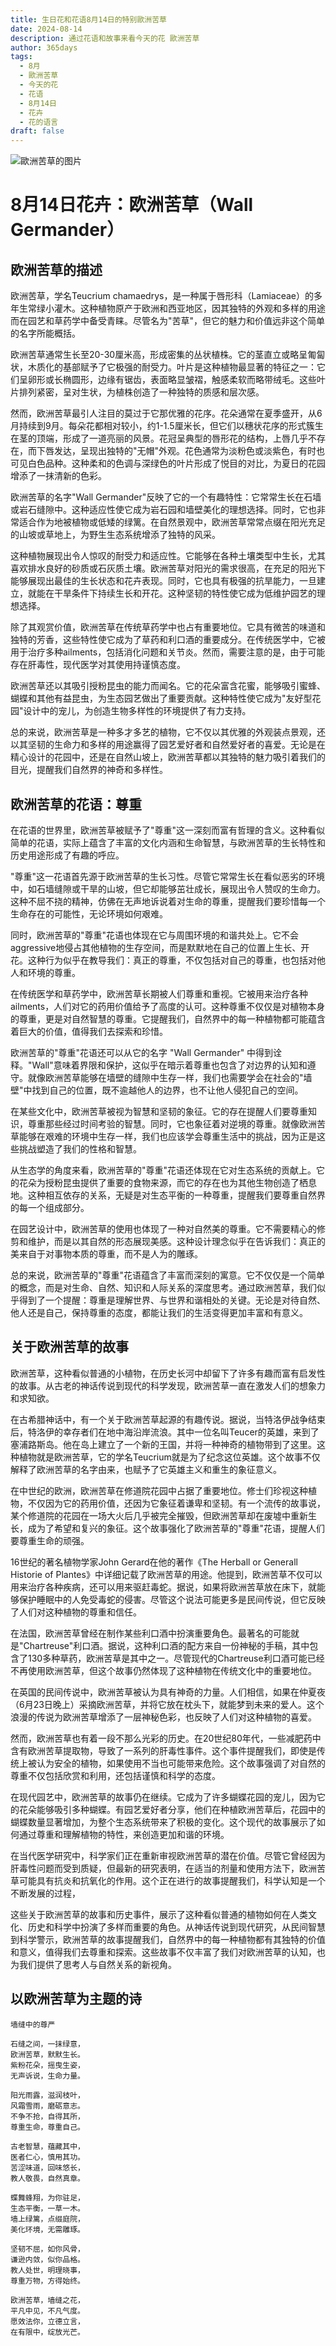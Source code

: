 ```yaml
---
title: 生日花和花语8月14日的特别歐洲苦草
date: 2024-08-14
description: 通过花语和故事来看今天的花 歐洲苦草
author: 365days
tags:
  - 8月
  - 歐洲苦草
  - 今天的花
  - 花语
  - 8月14日
  - 花卉
  - 花的语言
draft: false
---
```



![歐洲苦草的图片](https://cdn.pixabay.com/photo/2020/08/12/12/16/teucrium-paradise-delight-5482517_1280.jpg#center#center)


# 8月14日花卉：欧洲苦草（Wall Germander）

## 欧洲苦草的描述

欧洲苦草，学名Teucrium chamaedrys，是一种属于唇形科（Lamiaceae）的多年生常绿小灌木。这种植物原产于欧洲和西亚地区，因其独特的外观和多样的用途而在园艺和草药学中备受青睐。尽管名为"苦草"，但它的魅力和价值远非这个简单的名字所能概括。

欧洲苦草通常生长至20-30厘米高，形成密集的丛状植株。它的茎直立或略呈匍匐状，木质化的基部赋予了它极强的耐受力。叶片是这种植物最显著的特征之一：它们呈卵形或长椭圆形，边缘有锯齿，表面略显皱褶，触感柔软而略带绒毛。这些叶片排列紧密，呈对生状，为植株创造了一种独特的质感和层次感。

然而，欧洲苦草最引人注目的莫过于它那优雅的花序。花朵通常在夏季盛开，从6月持续到9月。每朵花都相对较小，约1-1.5厘米长，但它们以穗状花序的形式簇生在茎的顶端，形成了一道亮丽的风景。花冠呈典型的唇形花的结构，上唇几乎不存在，而下唇发达，呈现出独特的"无帽"外观。花色通常为淡粉色或淡紫色，有时也可见白色品种。这种柔和的色调与深绿色的叶片形成了悦目的对比，为夏日的花园增添了一抹清新的色彩。

欧洲苦草的名字"Wall Germander"反映了它的一个有趣特性：它常常生长在石墙或岩石缝隙中。这种适应性使它成为岩石园和墙壁美化的理想选择。同时，它也非常适合作为地被植物或低矮的绿篱。在自然景观中，欧洲苦草常常点缀在阳光充足的山坡或草地上，为野生生态系统增添了独特的风采。

这种植物展现出令人惊叹的耐受力和适应性。它能够在各种土壤类型中生长，尤其喜欢排水良好的砂质或石灰质土壤。欧洲苦草对阳光的需求很高，在充足的阳光下能够展现出最佳的生长状态和花卉表现。同时，它也具有极强的抗旱能力，一旦建立，就能在干旱条件下持续生长和开花。这种坚韧的特性使它成为低维护园艺的理想选择。

除了其观赏价值，欧洲苦草在传统草药学中也占有重要地位。它具有微苦的味道和独特的芳香，这些特性使它成为了草药和利口酒的重要成分。在传统医学中，它被用于治疗多种ailments，包括消化问题和关节炎。然而，需要注意的是，由于可能存在肝毒性，现代医学对其使用持谨慎态度。

欧洲苦草还以其吸引授粉昆虫的能力而闻名。它的花朵富含花蜜，能够吸引蜜蜂、蝴蝶和其他有益昆虫，为生态园艺做出了重要贡献。这种特性使它成为"友好型花园"设计中的宠儿，为创造生物多样性的环境提供了有力支持。

总的来说，欧洲苦草是一种多才多艺的植物，它不仅以其优雅的外观装点景观，还以其坚韧的生命力和多样的用途赢得了园艺爱好者和自然爱好者的喜爱。无论是在精心设计的花园中，还是在自然山坡上，欧洲苦草都以其独特的魅力吸引着我们的目光，提醒我们自然界的神奇和多样性。

## 欧洲苦草的花语：尊重

在花语的世界里，欧洲苦草被赋予了"尊重"这一深刻而富有哲理的含义。这种看似简单的花语，实际上蕴含了丰富的文化内涵和生命智慧，与欧洲苦草的生长特性和历史用途形成了有趣的呼应。

"尊重"这一花语首先源于欧洲苦草的生长习性。尽管它常常生长在看似恶劣的环境中，如石墙缝隙或干旱的山坡，但它却能够茁壮成长，展现出令人赞叹的生命力。这种不屈不挠的精神，仿佛在无声地诉说着对生命的尊重，提醒我们要珍惜每一个生命存在的可能性，无论环境如何艰难。

同时，欧洲苦草的"尊重"花语也体现在它与周围环境的和谐共处上。它不会aggressive地侵占其他植物的生存空间，而是默默地在自己的位置上生长、开花。这种行为似乎在教导我们：真正的尊重，不仅包括对自己的尊重，也包括对他人和环境的尊重。

在传统医学和草药学中，欧洲苦草长期被人们尊重和重视。它被用来治疗各种ailments，人们对它的药用价值给予了高度的认可。这种尊重不仅仅是对植物本身的尊重，更是对自然智慧的尊重。它提醒我们，自然界中的每一种植物都可能蕴含着巨大的价值，值得我们去探索和珍惜。

欧洲苦草的"尊重"花语还可以从它的名字 "Wall Germander" 中得到诠释。"Wall"意味着界限和保护，这似乎在暗示着尊重也包含了对边界的认知和遵守。就像欧洲苦草能够在墙壁的缝隙中生存一样，我们也需要学会在社会的"墙壁"中找到自己的位置，既不逾越他人的边界，也不让他人侵犯自己的空间。

在某些文化中，欧洲苦草被视为智慧和坚韧的象征。它的存在提醒人们要尊重知识，尊重那些经过时间考验的智慧。同时，它也象征着对逆境的尊重。就像欧洲苦草能够在艰难的环境中生存一样，我们也应该学会尊重生活中的挑战，因为正是这些挑战塑造了我们的性格和智慧。

从生态学的角度来看，欧洲苦草的"尊重"花语还体现在它对生态系统的贡献上。它的花朵为授粉昆虫提供了重要的食物来源，而它的存在也为其他生物创造了栖息地。这种相互依存的关系，无疑是对生态平衡的一种尊重，提醒我们要尊重自然界的每一个组成部分。

在园艺设计中，欧洲苦草的使用也体现了一种对自然美的尊重。它不需要精心的修剪和维护，而是以其自然的形态展现美感。这种设计理念似乎在告诉我们：真正的美来自于对事物本质的尊重，而不是人为的雕琢。

总的来说，欧洲苦草的"尊重"花语蕴含了丰富而深刻的寓意。它不仅仅是一个简单的概念，而是对生命、自然、知识和人际关系的深度思考。通过欧洲苦草，我们似乎得到了一个提醒：尊重是理解世界、与世界和谐相处的关键。无论是对待自然、他人还是自己，保持尊重的态度，都能让我们的生活变得更加丰富和有意义。

## 关于欧洲苦草的故事

欧洲苦草，这种看似普通的小植物，在历史长河中却留下了许多有趣而富有启发性的故事。从古老的神话传说到现代的科学发现，欧洲苦草一直在激发人们的想象力和求知欲。

在古希腊神话中，有一个关于欧洲苦草起源的有趣传说。据说，当特洛伊战争结束后，特洛伊的幸存者们在地中海沿岸流浪。其中一位名叫Teucer的英雄，来到了塞浦路斯岛。他在岛上建立了一个新的王国，并将一种神奇的植物带到了这里。这种植物就是欧洲苦草，它的学名Teucrium就是为了纪念这位英雄。这个故事不仅解释了欧洲苦草的名字由来，也赋予了它英雄主义和重生的象征意义。

在中世纪的欧洲，欧洲苦草在修道院花园中占据了重要地位。修士们珍视这种植物，不仅因为它的药用价值，还因为它象征着谦卑和坚韧。有一个流传的故事说，某个修道院的花园在一场大火后几乎被完全摧毁，但欧洲苦草却在废墟中重新生长，成为了希望和复兴的象征。这个故事强化了欧洲苦草的"尊重"花语，提醒人们要尊重生命的顽强。

16世纪的著名植物学家John Gerard在他的著作《The Herball or Generall Historie of Plantes》中详细记载了欧洲苦草的用途。他提到，欧洲苦草不仅可以用来治疗各种疾病，还可以用来驱赶毒蛇。据说，如果将欧洲苦草放在床下，就能够保护睡眠中的人免受毒蛇的侵害。尽管这个说法可能更多是民间传说，但它反映了人们对这种植物的尊重和信任。

在法国，欧洲苦草曾经在制作某些利口酒中扮演重要角色。最著名的可能就是"Chartreuse"利口酒。据说，这种利口酒的配方来自一份神秘的手稿，其中包含了130多种草药，欧洲苦草是其中之一。尽管现代的Chartreuse利口酒可能已经不再使用欧洲苦草，但这个故事仍然体现了这种植物在传统文化中的重要地位。

在英国的民间传说中，欧洲苦草被认为具有神奇的力量。人们相信，如果在仲夏夜（6月23日晚上）采摘欧洲苦草，并将它放在枕头下，就能梦到未来的爱人。这个浪漫的传说为欧洲苦草增添了一层神秘色彩，也反映了人们对这种植物的喜爱。

然而，欧洲苦草也有着一段不那么光彩的历史。在20世纪80年代，一些减肥药中含有欧洲苦草提取物，导致了一系列的肝毒性事件。这个事件提醒我们，即使是传统上被认为安全的植物，如果使用不当也可能带来危险。这个故事强调了对自然的尊重不仅包括欣赏和利用，还包括谨慎和科学的态度。

在现代园艺中，欧洲苦草的故事仍在继续。它成为了许多蝴蝶花园的宠儿，因为它的花朵能够吸引多种蝴蝶。有园艺爱好者分享，他们在种植欧洲苦草后，花园中的蝴蝶数量显著增加，为整个生态系统带来了积极的变化。这个现代的故事展示了如何通过尊重和理解植物的特性，来创造更加和谐的环境。

在当代医学研究中，科学家们正在重新审视欧洲苦草的潜在价值。尽管它曾经因为肝毒性问题而受到质疑，但最新的研究表明，在适当的剂量和使用方法下，欧洲苦草可能具有抗炎和抗氧化的作用。这个正在进行的故事提醒我们，科学认知是一个不断发展的过程，

这些关于欧洲苦草的故事和历史事件，展示了这种看似普通的植物如何在人类文化、历史和科学中扮演了多样而重要的角色。从神话传说到现代研究，从民间智慧到科学警示，欧洲苦草的故事提醒我们，自然界中的每一种植物都有其独特的价值和意义，值得我们去尊重和探索。这些故事不仅丰富了我们对欧洲苦草的认知，也为我们提供了思考人与自然关系的新视角。

## 以欧洲苦草为主题的诗

    墙缝中的尊严

    石缝之间，一抹绿意，
    欧洲苦草，默默生长。
    紫粉花朵，摇曳生姿，
    无声诉说，生命力量。

    阳光雨露，滋润枝叶，
    风霜雪雨，磨砺意志。
    不争不抢，自得其所，
    尊重生命，尊重自己。

    古老智慧，蕴藏其中，
    医者仁心，慎用其功。
    苦涩味道，回味悠长，
    教人敬畏，自然真章。

    蝶舞蜂翔，为你驻足，
    生态平衡，一草一木。
    墙上绿篱，点缀庭院，
    美化环境，无需雕琢。

    坚韧不屈，如你风骨，
    谦逊内敛，似你品格。
    教人处世，明理晓事，
    尊重万物，方得始终。

    欧洲苦草，墙缝之花，
    平凡中见，不凡气度。
    愿效法你，立德立言，
    在有限中，绽放光芒。

